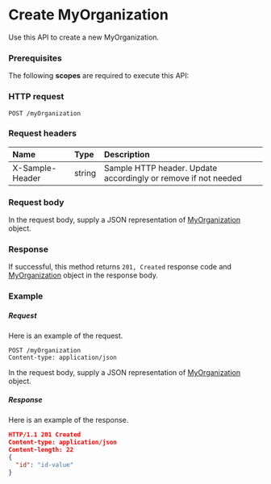 # Create MyOrganization

Use this API to create a new MyOrganization.
### Prerequisites
The following **scopes** are required to execute this API: 
### HTTP request
<!-- { "blockType": "ignored" } -->
```http
POST /myOrganization

```
### Request headers
| Name       | Type | Description|
|:---------------|:--------|:----------|
| X-Sample-Header  | string  | Sample HTTP header. Update accordingly or remove if not needed|

### Request body
In the request body, supply a JSON representation of [MyOrganization](../resources/myorganization.md) object.


### Response
If successful, this method returns `201, Created` response code and [MyOrganization](../resources/myorganization.md) object in the response body.

### Example
##### Request
Here is an example of the request.
<!-- {
  "blockType": "request",
  "name": "create_myorganization_from_myorganization"
}-->
```http
POST /myOrganization
Content-type: application/json
```
In the request body, supply a JSON representation of [MyOrganization](../resources/myorganization.md) object.
##### Response
Here is an example of the response.
<!-- {
  "blockType": "response",
  "truncated": false,
  "@odata.type": "myorganization"
} -->
```json
HTTP/1.1 201 Created
Content-type: application/json
Content-length: 22
{
  "id": "id-value"
}
```

<!-- uuid: 2a2118b8-bcc3-4aae-a837-ec9d92a800fd
2015-10-16 16:12:41 UTC -->
<!-- {
  "type": "#page.annotation",
  "description": "Create MyOrganization",
  "keywords": "",
  "section": "documentation",
  "tocPath": ""
}-->